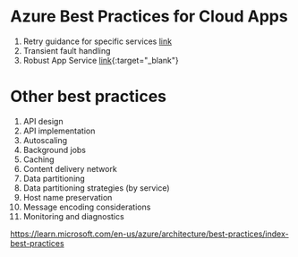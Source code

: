 # Azure Best Practices for Cloud Apps

1. Retry guidance for specific services [link](retry-guidance.md)
2. Transient fault handling
3. Robust App Service  [link](https://azure.github.io/AppService/2020/05/15/Robust-Apps-for-the-cloud.html#use-multiple-instances){:target="_blank"}

# Other best practices

1. API design
2. API implementation	
3. Autoscaling
4. Background jobs
5. Caching
6. Content delivery network
7. Data partitioning
8. Data partitioning strategies (by service)
9. Host name preservation
10. Message encoding considerations
11. Monitoring and diagnostics

https://learn.microsoft.com/en-us/azure/architecture/best-practices/index-best-practices
